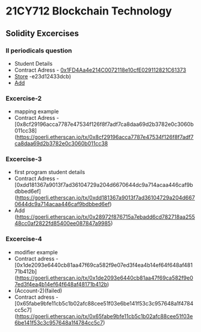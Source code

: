 # 21CY712 Blockchain Technology


## Solidity Excercises
### II periodicals question
- Student Details
 - Contract Adress - [0x1FD4Aa4e214C0072118e10cfE029112821C61373](https://goerli.etherscan.io/tx/0xb5f0696e43f1fc6392faa30297b99e7e1b20f01370c2015f9970219125a463f1)
 - [Store](https://goerli.etherscan.io/tx/0x0a01721feffe3dabf1ca1eeb78c5376ad0e56bccbeb3299e38cb)
 -e23d12433dcb)
 - [Add](https://goerli.etherscan.io/tx/0xc0bead450b5709d86380d842a1f19da9fc1f4b8fdc55c11845e647d3c9571098)
### Excercise-2
  - mapping example
  - Contract Adress - [0x8cf29196acca7787e47534f126f8f7adf7ca8daa69d2b3782e0c3060b011cc38](https://goerli.etherscan.io/tx/0x8cf29196acca7787e47534f126f8f7adf7ca8daa69d2b3782e0c3060b011cc38
### Excercise-3
  - first program student details
  - Contract Adress - [0xdd181367a9013f7ad36104729a204d6670644dc9a714acaa446caf9bdbbed6ef]     (https://goerli.etherscan.io/tx/0xdd181367a9013f7ad36104729a204d6670644dc9a714acaa446caf9bdbbed6ef)
  - Add (https://goerli.etherscan.io/tx/0x28972f876715a7ebadd6cd782718aa25548cc0af2822fd85400ee087847a9985)
### Excercise-4
  - modifier example
  - Contract adress - [0x1de2093e6440cb81aa47f69ca582f9e07ed3f4ea4b14ef64f648af48171b412b] (https://goerli.etherscan.io/tx/0x1de2093e6440cb81aa47f69ca582f9e07ed3f4ea4b14ef64f648af48171b412b)
  - (Account-2)(failed)
  - Contract adress - [0x65fabe9bfe11cb5c1b02afc88cee51f03e6be141f53c3c957648a1f4784cc5c7]  (https://goerli.etherscan.io/tx/0x65fabe9bfe11cb5c1b02afc88cee51f03e6be141f53c3c957648a1f4784cc5c7)
  
